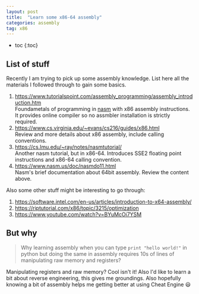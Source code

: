 ```yaml
---
layout: post
title:  "Learn some x86-64 assembly"
categories: assembly
tag: x86
---
```


* toc
{:toc}


## List of stuff
Recently I am trying to pick up some assembly knowledge. List here all the materials I followed through to gain some basics.

1. https://www.tutorialspoint.com/assembly_programming/assembly_introduction.htm   
Foundametals of programming in [nasm](https://www.nasm.us/doc/) with x86 assembly instructions. It provides online compiler so no assmbler installation is strictly required.
1. https://www.cs.virginia.edu/~evans/cs216/guides/x86.html  
Review and more details about x86 assembly, include calling conventions.
1. https://cs.lmu.edu/~ray/notes/nasmtutorial/  
Another nasm tutorial, but in x86-64. Introduces SSE2 floating point instructions and x86-64 calling convention.
1. https://www.nasm.us/doc/nasmdo11.html  
Nasm's brief documentation about 64bit assembly. Review the content above.

Also some other stuff might be interesting to go through:
1. https://software.intel.com/en-us/articles/introduction-to-x64-assembly/
1. https://riptutorial.com/x86/topic/3215/optimization
1. https://www.youtube.com/watch?v=BYuMcOi7YSM  



## But why
> Why learning assembly when you can type `print "hello world!"` in python but doing the same in assembly requires 10s of lines of manipulating raw memory and registers?

Manipulating registers and raw memory? Cool isn't it! Also I'd like to learn a bit about reverse engineering, this gives me groundings. Also hopefully knowing a bit of assembly helps me getting better at using Cheat Engine 😃